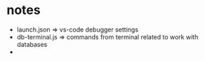 # notes
* launch.json => vs-code debugger settings
* db-terminal.js => commands from terminal related to work with databases
* 
